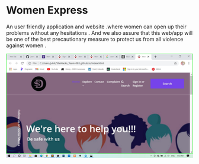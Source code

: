 # Women Express
An user friendly application and website .where women can open up their problems without any hesitations . And we also assure that this web/app will be one of the best precautionary measure to protect us from all violence against women .


![alt text](https://github.com/jtomar24/Women-Express/blob/main/images/she1.jpg)


